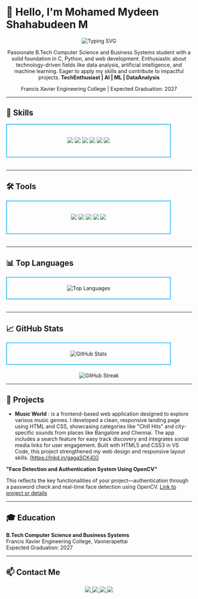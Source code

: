 <!-- Introduction Section -->
# 👋 Hello, I'm Mohamed Mydeen Shahabudeen M
<p align="center">
  <img src="https://readme-typing-svg.herokuapp.com?color=%2336BCF7&lines=Web+Developer+%7C+AI+Enthusiast+%7C+ML+Learner" alt="Typing SVG">
</p>

<p align="center">
  Passionate B.Tech Computer Science and Business Systems student with a solid foundation in C, Python, and web development. Enthusiastic about technology-driven fields like data analysis, artificial intelligence, and machine learning. Eager to apply my skills and contribute to impactful projects. <b>TechEnthusiast | AI | ML | DataAnalysis</b>
</p>

<p align="center">
  Francis Xavier Engineering College | Expected Graduation: 2027
</p>

---

<!-- Skills Section -->
## 🔧 Skills

<div align="center" style="border: 2px solid #36BCF7; padding: 20px; display: inline-block; width: 80%; margin-bottom: 20px;">
  <p>
    <img src="https://img.shields.io/badge/-HTML5-E34F26?style=flat&logo=html5&logoColor=white" /> 
    <img src="https://img.shields.io/badge/-CSS3-1572B6?style=flat&logo=css3&logoColor=white" /> 
    <img src="https://img.shields.io/badge/-JavaScript-F7DF1E?style=flat&logo=javascript&logoColor=black" /> 
    <img src="https://img.shields.io/badge/-Python-3776AB?style=flat&logo=python&logoColor=white" /> 
    <img src="https://img.shields.io/badge/-C++-00599C?style=flat&logo=cplusplus&logoColor=white" /> 
    <img src="https://img.shields.io/badge/-Machine%20Learning-ff6f00?style=flat" />
  </p>
</div>

---

<!-- Tools Section -->
## 🛠️ Tools

<div align="center" style="border: 2px solid #36BCF7; padding: 20px; display: inline-block; width: 80%; margin-bottom: 20px;">
  <p>
    <img src="https://img.shields.io/badge/-Figma-F24E1E?style=flat&logo=figma&logoColor=white" /> 
    <img src="https://img.shields.io/badge/-Tableau-E97627?style=flat&logo=tableau&logoColor=white" /> 
    <img src="https://img.shields.io/badge/-MS%20Office-D83B01?style=flat&logo=microsoft-office&logoColor=white" /> 
    <img src="https://img.shields.io/badge/-VS%20Code-007ACC?style=flat&logo=visual-studio-code&logoColor=white" /> 
    <img src="https://img.shields.io/badge/-Canva-00C4CC?style=flat&logo=canva&logoColor=white" />
  </p>
</div>

---

<!-- Top Languages Section -->
## 📊 Top Languages

<div align="center" style="border: 2px solid #36BCF7; padding: 20px; display: inline-block; width: 80%; margin-bottom: 20px;">
  <img src="https://github-readme-stats.vercel.app/api/top-langs/?username=m-mohamed-mydeen-shahabudeen&layout=compact&theme=radical" alt="Top Languages" />
</div>

---

<!-- GitHub Stats Section -->
## 📈 GitHub Stats

<div align="center" style="border: 2px solid #36BCF7; padding: 20px; display: inline-block; width: 80%; margin-bottom: 20px;">
  <img src="https://github-readme-stats.vercel.app/api?username=m-mohamed-mydeen-shahabudeen&show_icons=true&theme=radical" alt="GitHub Stats" />
</div>

<div align="center">
  <img src="https://github-readme-streak-stats.herokuapp.com/?user=m-mohamed-mydeen-shahabudeen&theme=radical" alt="GitHub Streak" />
</div>

---

<!-- Projects Section -->
## 🚀 Projects

- **Music World** : is a frontend-based web application designed to explore various music genres. I developed a clean, responsive landing page using HTML and CSS, showcasing categories like "Chill Hits" and city-specific sounds from places like Bangalore and Chennai. The app includes a search feature for easy track discovery and integrates social media links for user engagement. Built with HTML5 and CSS3 in VS Code, this project strengthened my web design and responsive layout skills.
 [https://lnkd.in/gagaSCK4]()


**"Face Detection and Authentication System Using OpenCV"**

This reflects the key functionalities of your project—authentication through a password check and real-time face detection using OpenCV.
  [Link to project or details]()

---

<!-- Education Section -->
## 🎓 Education

**B.Tech Computer Science and Business Systems**  
Francis Xavier Engineering College, Vannerapettai  
Expected Graduation: 2027  

---

<!-- Contact Section -->
## 📫 Contact Me

<p align="center">
  <a href="https://github.com/m-mohamed-mydeen-shahabudeen" target="_blank">
    <img src="https://img.shields.io/badge/-GitHub-181717?style=flat&logo=github&logoColor=white" />
  </a>
  <a href="https://www.linkedin.com/in/your-profile-link" target="_blank">
    <img src="https://img.shields.io/badge/-LinkedIn-0077B5?style=flat&logo=linkedin&logoColor=white" />
  </a>
  <a href="mailto:mohamedmydeen.ug.23.cb@francisxavier.ac.in">
    <img src="https://img.shields.io/badge/-Email-D14836?style=flat&logo=gmail&logoColor=white" />
  </a>
  <a href="https://www.instagram.com/mohamed_ukasha/" target="_blank">
    <img src="https://img.shields.io/badge/-Instagram-E4405F?style=flat&logo=instagram&logoColor=white" />
  </a>
</p>
